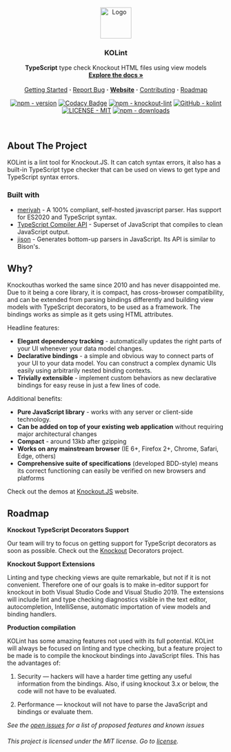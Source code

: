 <!-- PROJECT LOGO -->
<br />
<p align="center">
  <a href="https://github.com/kolint/kolint">
    <img src="https://github.com/kolint/kolint/raw/master/assets/logo.png" alt="Logo" width="72">
  </a>

  <h3 align="center">KOLint</h3>

  <p align="center">
    <strong>TypeScript</strong> type check Knockout HTML files using view models
    <br />
    <a href="https://docs.kolint.org"><strong>Explore the docs »</strong></a>
    <br />
    <br />
    <a href="#installation">Getting Started</a>
    <b>·</b>
    <a href="https://github.com/kolint/kolint/issues/new/choose">Report Bug</a>
    <b>·</b>
    <b><a href="https://kolint.org">Website</a></b>
    <b>·</b>
    <a href="https://github.com/kolint/kolint/blob/master/CONTRIBUTING.md">Contributing</a>
    <b>·</b>
    <a href="#roadmap">Roadmap</a>
  </p>
</p>

<p align="center">
<a href="https://github.com/kolint/kolint/releases"><img src="https://img.shields.io/npm/v/knockout-lint?style=flat-square" alt="npm - version"></a>
<a href="https://app.codacy.com/gh/kolint/kolint?utm_source=github.com&amp;utm_medium=referral&amp;utm_content=kolint/kolint&amp;utm_campaign=Badge_Grade_Settings"><img src="https://api.codacy.com/project/badge/Grade/55445591f0a1422484fba50da71aef79" alt="Codacy Badge"></a>
<a href="https://www.npmjs.com/package/knockout-lint"><img src="https://img.shields.io/badge/npm-knockout--lint-red?style=flat-square" alt="npm - knockout-lint"></a>
<a href="https://github.com/kolint/kolint"><img src="https://img.shields.io/badge/GitHub-kolint-blue?style=flat-square" alt="GitHub - kolint"></a>
<a href="https://github.com/kolint/kolint/blob/master/LICENSE"><img src="https://img.shields.io/github/license/kolint/kolint.svg?style=flat-square" alt="LICENSE - MIT"></a>
<a href="https://www.npmjs.com/package/knockout-lint"><img src="https://img.shields.io/npm/dw/knockout-lint?style=flat-square" alt="npm - downloads"></a>
</p>

<br>

<!-- ABOUT THE PROJECT -->
## About The Project

KOLint is a lint tool for Knockout.JS. It can catch syntax errors, it also has a built-in TypeScript type checker that can be used on views to get type and TypeScript syntax errors.

### Built with
  - [meriyah][meriyah] - A 100% compliant, self-hosted javascript parser. Has support for ES2020 and TypeScript syntax.
  - [TypeScript Compiler API][ts-compiler-api] - Superset of JavaScript that compiles to clean JavaScript output.
  - [jison][jison] - Generates bottom-up parsers in JavaScript. Its API is similar to Bison's.

## Why?

Knockouthas worked the same since 2010 and has never disappointed me. Due to it being a core library, it is compact, has cross-browser compatibility, and can be extended from parsing bindings differently and building view models with TypeScript decorators, to be used as a framework. The bindings works as simple as it gets using HTML attributes.

Headline features:

- **Elegant dependency tracking** - automatically updates the right parts of your UI whenever your data model changes.
- **Declarative bindings** - a simple and obvious way to connect parts of your UI to your data model. You can construct a complex dynamic UIs easily using arbitrarily nested binding contexts.
- **Trivially extensible** - implement custom behaviors as new declarative bindings for easy reuse in just a few lines of code.

Additional benefits:
- **Pure JavaScript library** - works with any server or client-side technology.
- **Can be added on top of your existing web application** without requiring major architectural changes
- **Compact** - around 13kb after gzipping
- **Works on any mainstream browser** (IE 6+, Firefox 2+, Chrome, Safari, Edge, others)
- **Comprehensive suite of specifications** (developed BDD-style) means its correct functioning can easily be verified on new browsers and platforms

Check out the demos at [Knockout.JS](https://knockoutjs.com) website.

## Roadmap

**Knockout TypeScript Decorators Support**

Our team will try to focus on getting support for TypeScript decorators as soon as possible. Check out the [Knockout](https://github.com/gnaeus/knockout-decorators) Decorators project.

**Knockout Support Extensions**

Linting and type checking views are quite remarkable, but not if it is not convenient. Therefore one of our goals is to make in-editor support for knockout in both Visual Studio Code and Visual Studio 2019. The extensions will include lint and type checking diagnostics visible in the text editor, autocompletion, IntelliSense, automatic importation of view models and binding handlers.

**Production compilation**

KOLint has some amazing features not used with its full potential. KOLint will always be focused on linting and type checking, but a feature project to be made is to compile the knockout bindings into JavaScript files. This has the advantages of:

1. Security — hackers will have a harder time getting any useful information from the bindings. Also, if using knockout 3.x or below, the code will not have to be evaluated.

2. Performance — knockout will not have to parse the JavaScript and bindings or evaluate them.

_See the [open issues](https://github.com/kolint/kolint/issues) for a list of proposed features and known issues_

<!-- omit in toc -->
###### This project is licensed under the MIT license. Go to [license](https://github.com/kolint/kolint/blob/master/LICENSE).

[ts-compiler-api]: https://github.com/Microsoft/TypeScript/wiki/Using-the-Compiler-API
[meriyah]: https://github.com/meriyah/meriyah
[jison]: https://github.com/zaach/jison
[product-screenshot]: images/screenshot.png


